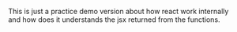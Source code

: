 This is just a practice demo version about how react work internally <br> and how does it understands the jsx returned from the functions.

